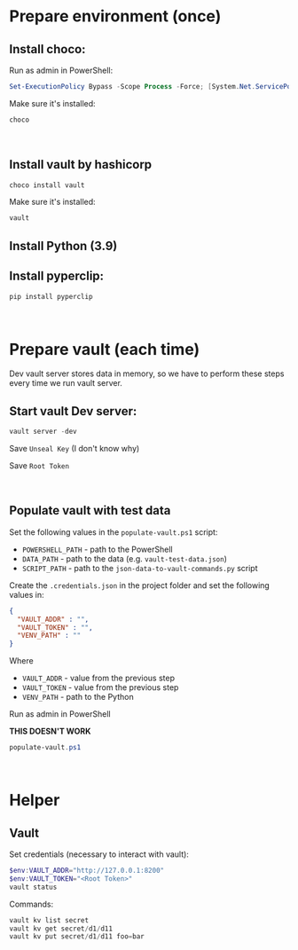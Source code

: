 # Prepare environment (once)

## Install choco:

Run as admin in PowerShell:

```powershell
Set-ExecutionPolicy Bypass -Scope Process -Force; [System.Net.ServicePointManager]::SecurityProtocol = [System.Net.ServicePointManager]::SecurityProtocol -bor 3072; iex ((New-Object System.Net.WebClient).DownloadString('https://community.chocolatey.org/install.ps1'))
```

Make sure it's installed:

```powershell
choco
```

&nbsp;

## Install vault by hashicorp

```powershell
choco install vault
```

Make sure it's installed:

```powershell
vault
```

## Install Python (3.9)

## Install pyperclip:
```powershell
pip install pyperclip
```
&nbsp;

# Prepare vault (each time)

Dev vault server stores data in memory, so we have to perform these steps every time we run vault server.

## Start vault Dev server:

```powershell
vault server -dev
```

Save `Unseal Key` (I don't know why)

Save `Root Token`

&nbsp;

## Populate vault with test data

Set the following values in the `populate-vault.ps1` script:

-   `POWERSHELL_PATH` - path to the PowerShell
-   `DATA_PATH` - path to the data (e.g. `vault-test-data.json`)
-   `SCRIPT_PATH` - path to the `json-data-to-vault-commands.py` script

Create the `.credentials.json` in the project folder and set the following values in:

```json
{
  "VAULT_ADDR" : "",
  "VAULT_TOKEN" : "",
  "VENV_PATH" : ""
}
```
Where
-   `VAULT_ADDR` - value from the previous step
-   `VAULT_TOKEN` - value from the previous step
-   `VENV_PATH` - path to the Python

Run as admin in PowerShell

**THIS DOESN'T WORK**

```powershell
populate-vault.ps1
```

&nbsp;

# Helper

## Vault

Set credentials (necessary to interact with vault):

```powershell
$env:VAULT_ADDR="http://127.0.0.1:8200"
$env:VAULT_TOKEN="<Root Token>"
vault status
```

Commands:

```powershell
vault kv list secret
vault kv get secret/d1/d11
vault kv put secret/d1/d11 foo=bar
```
